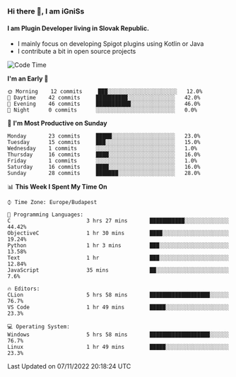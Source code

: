 ### Hi there 👋, I am iGniSs

#### I am Plugin Developer living in Slovak Republic.
- I mainly focus on developing Spigot plugins using Kotlin or Java
- I contribute a bit in open source projects

<!--START_SECTION:waka-->
![Code Time](http://img.shields.io/badge/Code%20Time-954%20hrs%2020%20mins-blue)

**I'm an Early 🐤** 

```text
🌞 Morning    12 commits     ███░░░░░░░░░░░░░░░░░░░░░░   12.0% 
🌆 Daytime    42 commits     ██████████░░░░░░░░░░░░░░░   42.0% 
🌃 Evening    46 commits     ███████████░░░░░░░░░░░░░░   46.0% 
🌙 Night      0 commits      ░░░░░░░░░░░░░░░░░░░░░░░░░   0.0%

```
📅 **I'm Most Productive on Sunday** 

```text
Monday       23 commits     █████░░░░░░░░░░░░░░░░░░░░   23.0% 
Tuesday      15 commits     ███░░░░░░░░░░░░░░░░░░░░░░   15.0% 
Wednesday    1 commits      ░░░░░░░░░░░░░░░░░░░░░░░░░   1.0% 
Thursday     16 commits     ████░░░░░░░░░░░░░░░░░░░░░   16.0% 
Friday       1 commits      ░░░░░░░░░░░░░░░░░░░░░░░░░   1.0% 
Saturday     16 commits     ████░░░░░░░░░░░░░░░░░░░░░   16.0% 
Sunday       28 commits     ███████░░░░░░░░░░░░░░░░░░   28.0%

```


📊 **This Week I Spent My Time On** 

```text
⌚︎ Time Zone: Europe/Budapest

💬 Programming Languages: 
C                        3 hrs 27 mins       ███████████░░░░░░░░░░░░░░   44.42% 
ObjectiveC               1 hr 30 mins        ████░░░░░░░░░░░░░░░░░░░░░   19.24% 
Python                   1 hr 3 mins         ███░░░░░░░░░░░░░░░░░░░░░░   13.58% 
Text                     1 hr                ███░░░░░░░░░░░░░░░░░░░░░░   12.84% 
JavaScript               35 mins             ██░░░░░░░░░░░░░░░░░░░░░░░   7.6%

🔥 Editors: 
CLion                    5 hrs 58 mins       ███████████████████░░░░░░   76.7% 
VS Code                  1 hr 49 mins        █████░░░░░░░░░░░░░░░░░░░░   23.3%

💻 Operating System: 
Windows                  5 hrs 58 mins       ███████████████████░░░░░░   76.7% 
Linux                    1 hr 49 mins        █████░░░░░░░░░░░░░░░░░░░░   23.3%

```


 Last Updated on 07/11/2022 20:18:24 UTC
<!--END_SECTION:waka-->